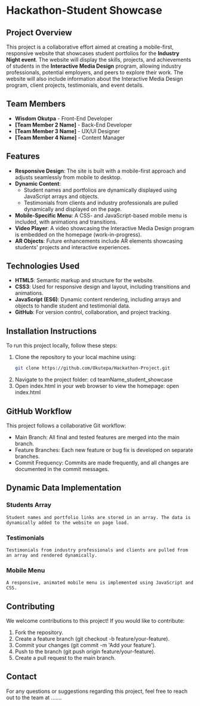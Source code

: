 # Hackathon-Student Showcase

## Project Overview
This project is a collaborative effort aimed at creating a mobile-first, responsive website that showcases student portfolios for the **Industry Night event**. The website will display the skills, projects, and achievements of students in the **Interactive Media Design** program, allowing industry professionals, potential employers, and peers to explore their work. The website will also include information about the Interactive Media Design program, client projects, testimonials, and event details.

## Team Members
- **Wisdom Okutpa** - Front-End Developer
- **[Team Member 2 Name]** - Back-End Developer
- **[Team Member 3 Name]** - UX/UI Designer
- **[Team Member 4 Name]** - Content Manager

## Features
- **Responsive Design**: The site is built with a mobile-first approach and adjusts seamlessly from mobile to desktop.
- **Dynamic Content**: 
  - Student names and portfolios are dynamically displayed using JavaScript arrays and objects.
  - Testimonials from clients and industry professionals are pulled dynamically and displayed on the page.
- **Mobile-Specific Menu**: A CSS- and JavaScript-based mobile menu is included, with animations and transitions.
- **Video Player**: A video showcasing the Interactive Media Design program is embedded on the homepage (work-in-progress).
- **AR Objects**: Future enhancements include AR elements showcasing students' projects and interactive experiences.

## Technologies Used
- **HTML5**: Semantic markup and structure for the website.
- **CSS3**: Used for responsive design and layout, including transitions and animations.
- **JavaScript (ES6)**: Dynamic content rendering, including arrays and objects to handle student and testimonial data.
- **GitHub**: For version control, collaboration, and project tracking.

## Installation Instructions
To run this project locally, follow these steps:

1. Clone the repository to your local machine using:
   ```bash
   git clone https://github.com/Okutepa/Hackathon-Project.git
2. Navigate to the project folder:
    cd teamName_student_showcase
3. Open index.html in your web browser to view the homepage:
    open index.html

## GitHub Workflow
This project follows a collaborative Git workflow:
- Main Branch: All final and tested features are merged into the main branch.
- Feature Branches: Each new feature or bug fix is developed on separate branches.
- Commit Frequency: Commits are made frequently, and all changes are documented in the commit messages.

## Dynamic Data Implementation
### Students Array
    Student names and portfolio links are stored in an array. The data is dynamically added to the website on page load.

### Testimonials
    Testimonials from industry professionals and clients are pulled from an array and rendered dynamically.

### Mobile Menu
    A responsive, animated mobile menu is implemented using JavaScript and CSS.

## Contributing
We welcome contributions to this project! If you would like to contribute:
1. Fork the repository.
2. Create a feature branch (git checkout -b feature/your-feature).
3. Commit your changes (git commit -m 'Add your feature').
4. Push to the branch (git push origin feature/your-feature).
5. Create a pull request to the main branch.

## Contact
For any questions or suggestions regarding this project, feel free to reach out to the team at .......